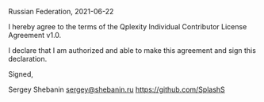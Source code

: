 Russian Federation, 2021-06-22

I hereby agree to the terms of the Qplexity Individual Contributor License
Agreement v1.0.

I declare that I am authorized and able to make this agreement and sign this
declaration.

Signed,

Sergey Shebanin sergey@shebanin.ru https://github.com/SplashS
